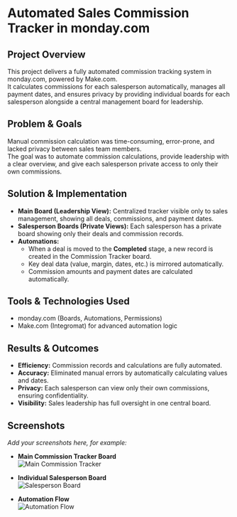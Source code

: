 # Automated Sales Commission Tracker in monday.com

## Project Overview
This project delivers a fully automated commission tracking system in monday.com, powered by Make.com.  
It calculates commissions for each salesperson automatically, manages all payment dates, and ensures privacy by providing individual boards for each salesperson alongside a central management board for leadership.

## Problem & Goals
Manual commission calculation was time-consuming, error-prone, and lacked privacy between sales team members.  
The goal was to automate commission calculations, provide leadership with a clear overview, and give each salesperson private access to only their own commissions.

## Solution & Implementation
- **Main Board (Leadership View):** Centralized tracker visible only to sales management, showing all deals, commissions, and payment dates.  
- **Salesperson Boards (Private Views):** Each salesperson has a private board showing only their deals and commission records.  
- **Automations:**  
  - When a deal is moved to the **Completed** stage, a new record is created in the Commission Tracker board.  
  - Key deal data (value, margin, dates, etc.) is mirrored automatically.  
  - Commission amounts and payment dates are calculated automatically.  

## Tools & Technologies Used
- monday.com (Boards, Automations, Permissions)  
- Make.com (Integromat) for advanced automation logic  

## Results & Outcomes
- **Efficiency:** Commission records and calculations are fully automated.  
- **Accuracy:** Eliminated manual errors by automatically calculating values and dates.  
- **Privacy:** Each salesperson can view only their own commissions, ensuring confidentiality.  
- **Visibility:** Sales leadership has full oversight in one central board.  

## Screenshots
_Add your screenshots here, for example:_  

- **Main Commission Tracker Board**  
![Main Commission Tracker](path/to/main-board.png)

- **Individual Salesperson Board**  
![Salesperson Board](path/to/sales-board.png)

- **Automation Flow**  
![Automation Flow](path/to/automation.png)


